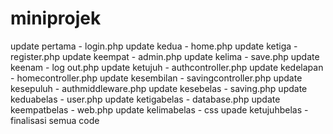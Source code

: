 # miniprojek
update pertama - login.php
update kedua - home.php 
update ketiga - register.php
update keempat - admin.php
update kelima - save.php
update keenam - log out.php
update ketujuh - authcontroller.php
update kedelapan - homecontroller.php
update kesembilan - savingcontroller.php
update kesepuluh - authmiddleware.php
update kesebelas - saving.php
update keduabelas - user.php
update ketigabelas - database.php
update keempatbelas - web.php
update kelimabelas - css
upade ketujuhbelas - finalisasi semua code 